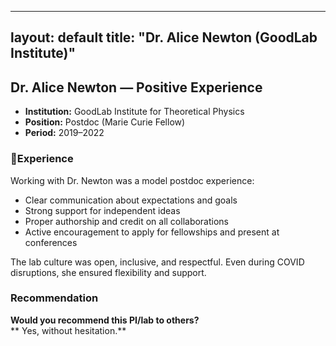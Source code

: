 
---
layout: default
title: "Dr. Alice Newton (GoodLab Institute)"
---

##  Dr. Alice Newton — Positive Experience

- **Institution:** GoodLab Institute for Theoretical Physics
- **Position:** Postdoc (Marie Curie Fellow)
- **Period:** 2019–2022

### 🧾Experience

Working with Dr. Newton was a model postdoc experience:


- Clear communication about expectations and goals
- Strong support for independent ideas
- Proper authorship and credit on all collaborations
- Active encouragement to apply for fellowships and present at conferences

The lab culture was open, inclusive, and respectful. Even during COVID disruptions, she ensured flexibility and support.

###  Recommendation

**Would you recommend this PI/lab to others?**  
** Yes, without hesitation.**